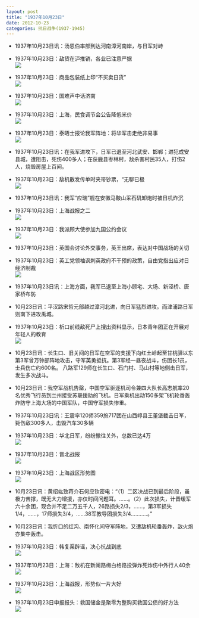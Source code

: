 ```yaml
---
layout: post
title: "1937年10月23日"
date: 2012-10-23
categories: 抗日战争(1937-1945)
---
```


<meta name="referrer" content="no-referrer" />

- 1937年10月23日讯：汤恩伯率部到达河南漳河南岸，与日军对峙 

- 1937年10月23日：敌货在沪推销，各业已注意严据 <br/><img src="https://ww1.sinaimg.cn/large/aca367d8jw1dy5ky37yi5j.jpg" />

- 1937年10月23日：商品包装纸上印“不买卖日货” <br/><img src="https://ww3.sinaimg.cn/large/aca367d8jw1dy5j7rlniqj.jpg" />

- 1937年10月23日：国难声中话济南 <br/><img src="https://ww1.sinaimg.cn/large/aca367d8jw1dy5hhi2f3bj.jpg" />

- 1937年10月23日：上海，民食调节会公告降低米价 <br/><img src="https://ww1.sinaimg.cn/large/aca367d8jw1dy5fqp4ed1j.jpg" />

- 1937年10月23日：泰晤士报论我军阵地：将华军击走绝非易事 <br/><img src="https://ww1.sinaimg.cn/large/aca367d8jw1dy5e0jzymwj.jpg" />

- 1937年10月23日讯：在我军进攻下，日军已退至河北武安、邯郸；进犯成安县城，遭阻击，死伤400多人；在获鹿县枣林村，敌杀害村民35人，打伤2人，烧毁房屋上百间。 

- 1937年10月23日：敌机散发传单时夹带钞票，“无聊已极 <br/><img src="https://ww3.sinaimg.cn/large/aca367d8jw1dy5c9rsmq7j.jpg" />

- 1937年10月23日讯：我军“应瑞”舰在安徽马鞍山采石矶卸炮时被日机炸沉 

- 1937年10月23日：上海战报之二 <br/><img src="https://ww3.sinaimg.cn/large/aca367d8jw1dy58t6unw0j.jpg" />

- 1937年10月23日：我派顾大使参加九国公约会议 <br/><img src="https://ww4.sinaimg.cn/large/aca367d8jw1dy572ro0ntj.jpg" />

- 1937年10月23日：英国会讨论外交事务，英王出席，表达对中国战场的关切 

- 1937年10月23日：英工党领袖讽刺英政府不干预的政策，自由党指出应对日经济制裁 <br/><img src="https://ww1.sinaimg.cn/large/aca367d8jw1dy53m1zi62j.jpg" />

- 1937年10月23日讯：上海方面，我军已退至上海小顾宅、大场、新泾桥、唐家桥布防 

- 10月23日讯：平汉路宋哲元部越过漳河北进，向日军猛烈进攻。而津浦路日军则南下进攻禹城。 

- 1937年10月23日：析口前线敌死尸上搜出资料显示，日本青年团正在开展对年轻人的教育 <br/><img src="https://ww3.sinaimg.cn/large/aca367d8jw1dy51vm2os6j.jpg" />

- 10月23日讯：长生口、旧关间的日军在空军的支援下向红土岭起至甘桃驿以东第3军曾万钟部阵地攻击，守军英勇抵抗。第3军经一昼夜战斗，伤团长1员，士兵伤亡约600名。 八路军129师在长生口、石门村、马山村等地侧击日军，发生多次战斗。 

- 10月23日讯：我空军战机告罄，中国空军驱逐机司令兼四大队长高志航率20名优秀飞行员到兰州接受苏联援助的飞机。日军乘机出动150多架飞机轮番轰炸防守上海大场的中国军队，中国守军损失惨重。 

- 1937年10月23日讯：王震率120师359旅717团在山西崞县王董堡截击日军，毙伤敌300多人，击毁汽车30多辆 

- 1937年10月23日：华北日军，纷纷撤往关外，总数已达4万 <br/><img src="https://ww4.sinaimg.cn/large/aca367d8jw1dy505das3tj.jpg" />

- 1937年10月23日：晋北战报 <br/><img src="https://ww2.sinaimg.cn/large/aca367d8jw1dy4yex7v9fj.jpg" />

- 1937年10月23日：上海战区形势图 <br/><img src="https://ww3.sinaimg.cn/large/aca367d8jw1dy4wo8h211j.jpg" />

- 10月23日讯：黄绍竑致蒋介石何应钦密电：“（1）二区决战已到最后阶段，虽极力苦撑，既无大力增援，亦仅时间问题耳。......。（2）此次损失，计晋缓军六十余团，现合并不足二万五千人，26路损失2/3，......，第3军损失1/4，......，17师损失3/4，......38军教导团损失3/4...........。” 

- 10月23日讯：我忻口的红沟、南怀化间守军阵地，又遭敌机轮番轰炸，敌火炮亦集中轰击。 

- 1937年10月23日：韩复渠辟谣，决心抗战到底 <br/><img src="https://ww1.sinaimg.cn/large/aca367d8jw1dy4uy21y3lj.jpg" />

- 1937年10月23日：上海：敌机在新闸路梅白格路投弹炸死炸伤中外行人40余 <br/><img src="https://ww1.sinaimg.cn/large/aca367d8jw1dy4t72bz8wj.jpg" />

- 1937年10月23日：上海战报，形势似一片大好 <br/><img src="https://ww1.sinaimg.cn/large/aca367d8jw1dy4rgiimw0j.jpg" />

- 1937年10月23日申报报头：救国储金是聚零为整购买救国公债的好方法 <br/><img src="https://ww3.sinaimg.cn/large/aca367d8jw1dy4pq1gjt4j.jpg" />

